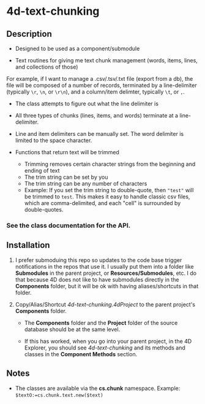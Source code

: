 # 4d-text-chunking



## Description

* Designed to be used as a component/submodule

* Text routines for giving me text chunk management (words, items, lines, and collections of those)

For example, if I want to manage a .csv/.tsv/.txt file (export from a db), the file will be composed of a number of records, terminated by a line-delimiter (typically `\r`, `\n`, or `\r\n`), and a column/item delimter, typically `\t`, or `,`.



* The class attempts to figure out what the line delimiter is
* All three types of chunks (lines, items, and words) terminate at a line-delimiter.

* Line and item delimiters can be manually set. The word delimiter is limited to the space character.

* Functions that return text will be trimmed
  * Trimming removes certain character strings from the beginning and ending of text
  * The trim string can be set by you
  * The trim string can be any number of characters
  * Example: If you set the trim string to double-quote, then `"test"` will be trimmed to `test`. This makes it easy to handle classic csv files, which are comma-delimited, and each "cell" is surrounded by double-quotes.



### See the class documentation for the API.



## Installation

1. I prefer submoduing this repo so updates to the code base trigger notifications in the repos that use it. I usually put them into a folder like **Submodules** in the parent project, or **Resources/Submodules**, etc. I do that because 4D does not like to have submodules directly in the **Components** folder, but it will be ok with having aliases/shortcuts in that folder.

2. Copy/Alias/Shortcut *4d-text-chunking.4dProject* to the parent project's **Components** folder.

   * The **Components** folder and the **Project** folder of the source database should be at the same level.

   * If this has worked, when you go into your parent project, in the 4D Explorer, you should see *4d-text-chunking* and its methods and classes in the **Component Methods** section.




## Notes

* The classes are available via the **cs.chunk** namespace.  Example: `$textO:=cs.chunk.text.new($text)`
